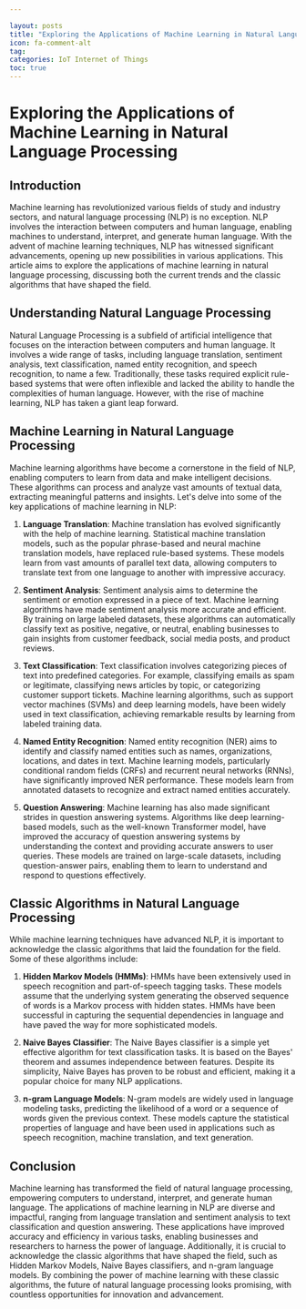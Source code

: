 ```yaml
---

layout: posts
title: "Exploring the Applications of Machine Learning in Natural Language Processing"
icon: fa-comment-alt
tag:      
categories: IoT Internet of Things
toc: true
---
```




# Exploring the Applications of Machine Learning in Natural Language Processing

## Introduction

Machine learning has revolutionized various fields of study and industry sectors, and natural language processing (NLP) is no exception. NLP involves the interaction between computers and human language, enabling machines to understand, interpret, and generate human language. With the advent of machine learning techniques, NLP has witnessed significant advancements, opening up new possibilities in various applications. This article aims to explore the applications of machine learning in natural language processing, discussing both the current trends and the classic algorithms that have shaped the field.

## Understanding Natural Language Processing

Natural Language Processing is a subfield of artificial intelligence that focuses on the interaction between computers and human language. It involves a wide range of tasks, including language translation, sentiment analysis, text classification, named entity recognition, and speech recognition, to name a few. Traditionally, these tasks required explicit rule-based systems that were often inflexible and lacked the ability to handle the complexities of human language. However, with the rise of machine learning, NLP has taken a giant leap forward.

## Machine Learning in Natural Language Processing

Machine learning algorithms have become a cornerstone in the field of NLP, enabling computers to learn from data and make intelligent decisions. These algorithms can process and analyze vast amounts of textual data, extracting meaningful patterns and insights. Let's delve into some of the key applications of machine learning in NLP:

1. **Language Translation**: Machine translation has evolved significantly with the help of machine learning. Statistical machine translation models, such as the popular phrase-based and neural machine translation models, have replaced rule-based systems. These models learn from vast amounts of parallel text data, allowing computers to translate text from one language to another with impressive accuracy.

2. **Sentiment Analysis**: Sentiment analysis aims to determine the sentiment or emotion expressed in a piece of text. Machine learning algorithms have made sentiment analysis more accurate and efficient. By training on large labeled datasets, these algorithms can automatically classify text as positive, negative, or neutral, enabling businesses to gain insights from customer feedback, social media posts, and product reviews.

3. **Text Classification**: Text classification involves categorizing pieces of text into predefined categories. For example, classifying emails as spam or legitimate, classifying news articles by topic, or categorizing customer support tickets. Machine learning algorithms, such as support vector machines (SVMs) and deep learning models, have been widely used in text classification, achieving remarkable results by learning from labeled training data.

4. **Named Entity Recognition**: Named entity recognition (NER) aims to identify and classify named entities such as names, organizations, locations, and dates in text. Machine learning models, particularly conditional random fields (CRFs) and recurrent neural networks (RNNs), have significantly improved NER performance. These models learn from annotated datasets to recognize and extract named entities accurately.

5. **Question Answering**: Machine learning has also made significant strides in question answering systems. Algorithms like deep learning-based models, such as the well-known Transformer model, have improved the accuracy of question answering systems by understanding the context and providing accurate answers to user queries. These models are trained on large-scale datasets, including question-answer pairs, enabling them to learn to understand and respond to questions effectively.

## Classic Algorithms in Natural Language Processing

While machine learning techniques have advanced NLP, it is important to acknowledge the classic algorithms that laid the foundation for the field. Some of these algorithms include:

1. **Hidden Markov Models (HMMs)**: HMMs have been extensively used in speech recognition and part-of-speech tagging tasks. These models assume that the underlying system generating the observed sequence of words is a Markov process with hidden states. HMMs have been successful in capturing the sequential dependencies in language and have paved the way for more sophisticated models.

2. **Naive Bayes Classifier**: The Naive Bayes classifier is a simple yet effective algorithm for text classification tasks. It is based on the Bayes' theorem and assumes independence between features. Despite its simplicity, Naive Bayes has proven to be robust and efficient, making it a popular choice for many NLP applications.

3. **n-gram Language Models**: N-gram models are widely used in language modeling tasks, predicting the likelihood of a word or a sequence of words given the previous context. These models capture the statistical properties of language and have been used in applications such as speech recognition, machine translation, and text generation.

## Conclusion

Machine learning has transformed the field of natural language processing, empowering computers to understand, interpret, and generate human language. The applications of machine learning in NLP are diverse and impactful, ranging from language translation and sentiment analysis to text classification and question answering. These applications have improved accuracy and efficiency in various tasks, enabling businesses and researchers to harness the power of language. Additionally, it is crucial to acknowledge the classic algorithms that have shaped the field, such as Hidden Markov Models, Naive Bayes classifiers, and n-gram language models. By combining the power of machine learning with these classic algorithms, the future of natural language processing looks promising, with countless opportunities for innovation and advancement.